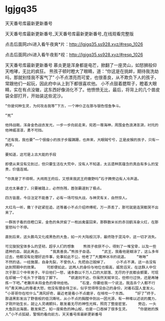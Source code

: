 # lgjgq35
天天番号库最新更新番号

天天番号库最新更新番号_天天番号库最新更新番号_在线观看完整版

点击后面网zhi进入看午夜爽*片：http://lgjgq35.ss928.xyz/#resp_1026

点击后面网zhi进入看午夜影*视：http://lgjgq35.ss928.xyz/#resp_1026

天天番号库最新更新番号    慕炎更是浑身都是电芒，掀翻了一座灵山，如怒狮般仰天咆哮，无比的疯狂。    熊孩子顿时瞪大了眼睛，道：“你这是在挑衅，期待我洗劫吗，那就别怪我不客气了”    小不点漂亮而可爱，也很善良，从不欺负下人的孩子，常跟他们一起玩，因此府中从上到下都很喜欢他。    小不点鼓着腮帮子，瞪着大眼睛，实在有点没辙，这东西好像消化不了。他愤愤无比，最后，将背上的几个兽皮袋全部打开，开始装这些泥沙。

    “你是何种生灵，为何攻击我等”下方，一个神仆正在那与银色怪鱼争斗。

    “死”

    他持战戟，浑身金色战衣发光，一步一步向前走来，宛若一尊海神，周围金色浪涛澎湃，衬托的他神威凛凛，勇不可挡。

    “还有我，我也要”一个很瘦小的孩子步履蹒跚，也奔来，大眼贼兮兮，正是皮猴的孩子，只有一两岁。

    要知道，这可是上古大能的手段

    即便从来没有见到过，但只要生活在大荒中，没有人不知道，太古遗种其蕴含的真血有多么的宝贵，价值连城。

    “你真是了不得啊，大闹雨王府后，又想来我武王府撒野吗”石子腾旁边有人冷声道。

    这也太暴虐了，只要被踏上，必然伤残，嚣张霸道到了极点。

    四方皆震，今日注定不能善了，必有一场可怕大战，与神灵有关，自然惊人。

    大红鸟一听，撒丫子赶紧狂追，还等着小不点介绍师傅呢，万一弄丢了，那可就是连哭都哭不出来了。

    一群孩子看的目瞪口呆，金色的朱厌偷了一枚凶禽蛋回来，那群数米长的赤羽鹤浑身火红，在那里怒叫个不停。

    直到后来，这头鹏鸟又化成黑色的大鱼，如一片大陆般沉浮，最终隐于混沌中，这一切才消失。

    可见狻猊宝体多么的坚韧，超乎人们的想象    熊孩子收获不小，得到了一堆宝骨，以及一些遗种的血，就此离去。    “我真善良。”熊孩子自语。    “武王，我看他是糊涂了，这么多年过去，他都没有处理好这件事，处事如此不公，他老了”大魔神冰冷的说道。    “啾啾”    不然的话，一经施展，自身先裂，不曾伤人，先把自己毁掉了。    小不点不满，这一击没有达到预期中的效果。    可即便如此，这两人的身份与地位也极高，威势滔天，在这群人中仅次于那三个中年男子。平日他们一怒，诸多数以千万人口的大部落、无尽的子民都会颤栗，可现在却被一个毛头下子踏在了脚下。    “欲速则不达，你虽然天赋罕见，但修行过快，还是再锤炼一下吧。”老藤并未将金色的骨块给他。    “石皇，你要给我一个说法，我连杀个人都不行吗”青天神山的尊者大怒，他没有理会侍卫长，似乎觉得辱没自己的身份，对着石国人皇发火。    “小哥哥你在咬什么”清风好奇，最近老是看小不点磨牙，在啃咬一个东西。    “好了”终于，那道黑影发出了野兽般的低沉嘶吼，从小不点的胸膛中剖出一团光源，有一种难以述说的魔力，才刚开始生长，就让人灵魂颤抖，散发着无尽的神性光辉，照亮了整座密室。    旁边，一头大鱼跃出海面，散发紫芒，如一座紫色的神山般，也是一口吞掉了很多生灵。    “你是她的族人”小不点狐疑，警惕的看向前方。天天番号库最新更新番号
